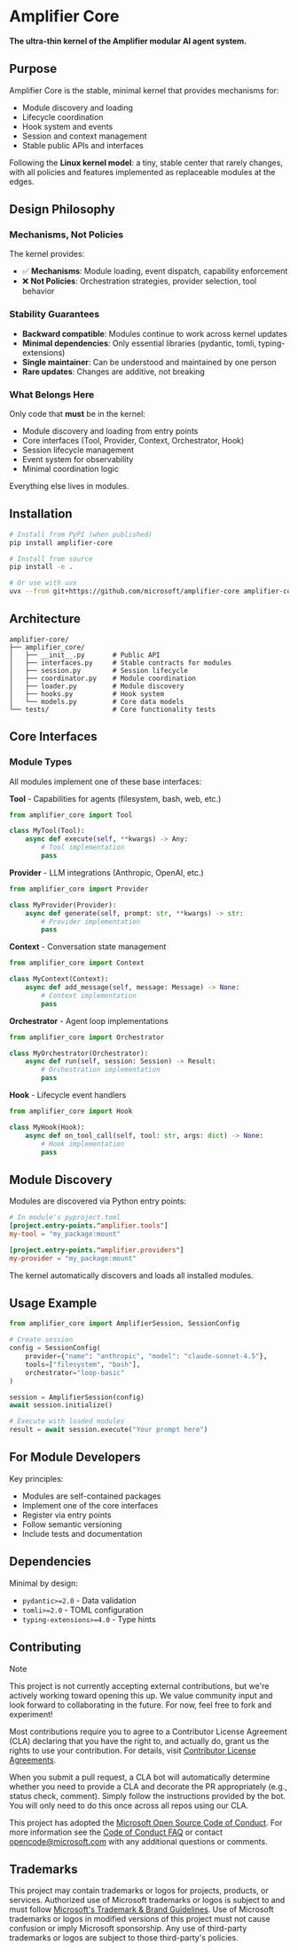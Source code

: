 # Amplifier Core

**The ultra-thin kernel of the Amplifier modular AI agent system.**

## Purpose

Amplifier Core is the stable, minimal kernel that provides mechanisms for:
- Module discovery and loading
- Lifecycle coordination
- Hook system and events
- Session and context management
- Stable public APIs and interfaces

Following the **Linux kernel model**: a tiny, stable center that rarely changes, with all policies and features implemented as replaceable modules at the edges.

## Design Philosophy

### Mechanisms, Not Policies

The kernel provides:
- ✅ **Mechanisms**: Module loading, event dispatch, capability enforcement
- ❌ **Not Policies**: Orchestration strategies, provider selection, tool behavior

### Stability Guarantees

- **Backward compatible**: Modules continue to work across kernel updates
- **Minimal dependencies**: Only essential libraries (pydantic, tomli, typing-extensions)
- **Single maintainer**: Can be understood and maintained by one person
- **Rare updates**: Changes are additive, not breaking

### What Belongs Here

Only code that **must** be in the kernel:
- Module discovery and loading from entry points
- Core interfaces (Tool, Provider, Context, Orchestrator, Hook)
- Session lifecycle management
- Event system for observability
- Minimal coordination logic

Everything else lives in modules.

## Installation

```bash
# Install from PyPI (when published)
pip install amplifier-core

# Install from source
pip install -e .

# Or use with uvx
uvx --from git+https://github.com/microsoft/amplifier-core amplifier-core --help
```

## Architecture

```
amplifier-core/
├── amplifier_core/
│   ├── __init__.py       # Public API
│   ├── interfaces.py     # Stable contracts for modules
│   ├── session.py        # Session lifecycle
│   ├── coordinator.py    # Module coordination
│   ├── loader.py         # Module discovery
│   ├── hooks.py          # Hook system
│   └── models.py         # Core data models
└── tests/                # Core functionality tests
```

## Core Interfaces

### Module Types

All modules implement one of these base interfaces:

**Tool** - Capabilities for agents (filesystem, bash, web, etc.)
```python
from amplifier_core import Tool

class MyTool(Tool):
    async def execute(self, **kwargs) -> Any:
        # Tool implementation
        pass
```

**Provider** - LLM integrations (Anthropic, OpenAI, etc.)
```python
from amplifier_core import Provider

class MyProvider(Provider):
    async def generate(self, prompt: str, **kwargs) -> str:
        # Provider implementation
        pass
```

**Context** - Conversation state management
```python
from amplifier_core import Context

class MyContext(Context):
    async def add_message(self, message: Message) -> None:
        # Context implementation
        pass
```

**Orchestrator** - Agent loop implementations
```python
from amplifier_core import Orchestrator

class MyOrchestrator(Orchestrator):
    async def run(self, session: Session) -> Result:
        # Orchestration implementation
        pass
```

**Hook** - Lifecycle event handlers
```python
from amplifier_core import Hook

class MyHook(Hook):
    async def on_tool_call(self, tool: str, args: dict) -> None:
        # Hook implementation
        pass
```

## Module Discovery

Modules are discovered via Python entry points:

```toml
# In module's pyproject.toml
[project.entry-points."amplifier.tools"]
my-tool = "my_package:mount"

[project.entry-points."amplifier.providers"]
my-provider = "my_package:mount"
```

The kernel automatically discovers and loads all installed modules.

## Usage Example

```python
from amplifier_core import AmplifierSession, SessionConfig

# Create session
config = SessionConfig(
    provider={"name": "anthropic", "model": "claude-sonnet-4.5"},
    tools=["filesystem", "bash"],
    orchestrator="loop-basic"
)

session = AmplifierSession(config)
await session.initialize()

# Execute with loaded modules
result = await session.execute("Your prompt here")
```

## For Module Developers

Key principles:
- Modules are self-contained packages
- Implement one of the core interfaces
- Register via entry points
- Follow semantic versioning
- Include tests and documentation

## Dependencies

Minimal by design:
- `pydantic>=2.0` - Data validation
- `tomli>=2.0` - TOML configuration
- `typing-extensions>=4.0` - Type hints

## Contributing

> [!NOTE]
> This project is not currently accepting external contributions, but we're actively working toward opening this up. We value community input and look forward to collaborating in the future. For now, feel free to fork and experiment!

Most contributions require you to agree to a
Contributor License Agreement (CLA) declaring that you have the right to, and actually do, grant us
the rights to use your contribution. For details, visit [Contributor License Agreements](https://cla.opensource.microsoft.com).

When you submit a pull request, a CLA bot will automatically determine whether you need to provide
a CLA and decorate the PR appropriately (e.g., status check, comment). Simply follow the instructions
provided by the bot. You will only need to do this once across all repos using our CLA.

This project has adopted the [Microsoft Open Source Code of Conduct](https://opensource.microsoft.com/codeofconduct/).
For more information see the [Code of Conduct FAQ](https://opensource.microsoft.com/codeofconduct/faq/) or
contact [opencode@microsoft.com](mailto:opencode@microsoft.com) with any additional questions or comments.

## Trademarks

This project may contain trademarks or logos for projects, products, or services. Authorized use of Microsoft
trademarks or logos is subject to and must follow
[Microsoft's Trademark & Brand Guidelines](https://www.microsoft.com/legal/intellectualproperty/trademarks/usage/general).
Use of Microsoft trademarks or logos in modified versions of this project must not cause confusion or imply Microsoft sponsorship.
Any use of third-party trademarks or logos are subject to those third-party's policies.
